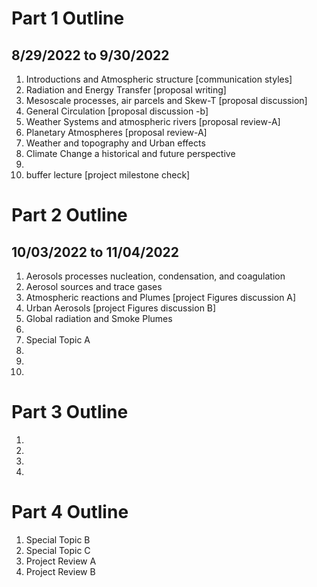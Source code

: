 # Part 1 Outline
## 8/29/2022 to 9/30/2022

1. Introductions and Atmospheric structure [communication styles]
2. Radiation and Energy Transfer [proposal writing]
3. Mesoscale processes, air parcels and Skew-T [proposal discussion]
4. General Circulation [proposal discussion -b]
5. Weather Systems and atmospheric rivers [proposal review-A]
6. Planetary Atmospheres [proposal review-A]
7. Weather and topography and Urban effects
8. Climate Change a historical and future perspective
9. 
10. buffer lecture [project milestone check]

# Part 2 Outline
## 10/03/2022 to 11/04/2022
1. Aerosols processes nucleation, condensation, and coagulation
2. Aerosol sources and trace gases
3. Atmospheric reactions and Plumes [project Figures discussion A]
4. Urban Aerosols [project Figures discussion B]
5. Global radiation and Smoke Plumes
6.
7. Special Topic A
8.
9.
10.

# Part 3 Outline
1.
2.
3.
4.

# Part 4 Outline

1. Special Topic B
2. Special Topic C
3. Project Review A
4. Project Review B
